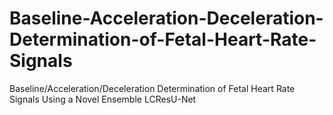# Baseline-Acceleration-Deceleration-Determination-of-Fetal-Heart-Rate-Signals
Baseline/Acceleration/Deceleration Determination of Fetal Heart Rate Signals Using a Novel Ensemble LCResU-Net
